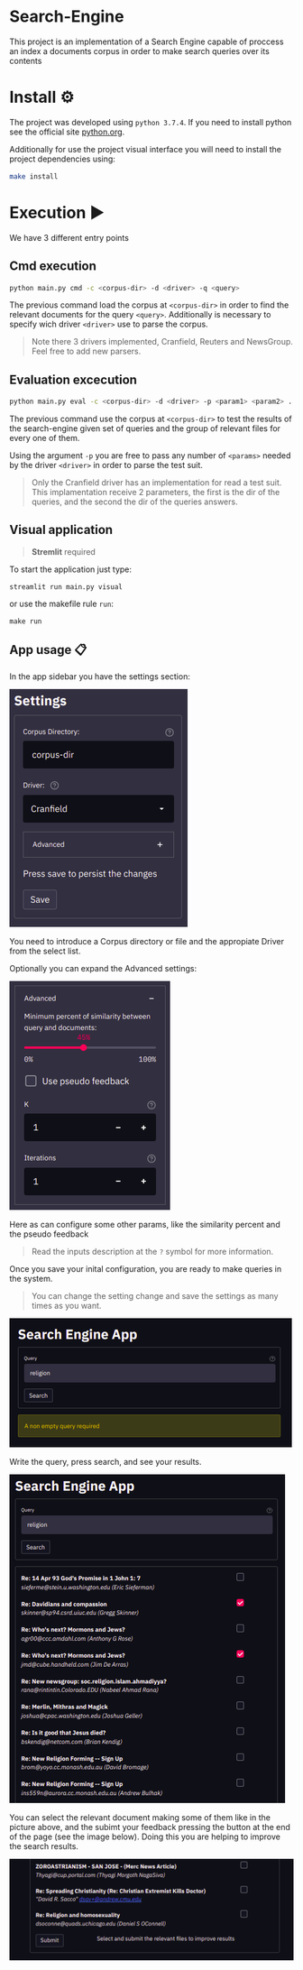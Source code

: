 # Search-Engine

This project is an implementation of a Search Engine capable of proccess an index a documents corpus
in order to make search queries over its contents

# Install ⚙️
The project was developed using `python 3.7.4`. If you need to install python see the official site [python.org](https://www.python.org/downloads).

Additionally for use the project visual interface you will need to install the project dependencies using:
```bash
make install
```

# Execution ▶️
We have 3 different entry points

## Cmd execution
```bash
python main.py cmd -c <corpus-dir> -d <driver> -q <query>
```
The previous command load the corpus at `<corpus-dir>` in order to find the relevant documents for the query `<query>`. Additionally is necessary to specify wich driver `<driver>` use to parse the corpus.

> Note there 3 drivers implemented, Cranfield, Reuters and NewsGroup. Feel free to add new parsers.

## Evaluation excecution
```bash
python main.py eval -c <corpus-dir> -d <driver> -p <param1> <param2> ...
```
The previous command use the corpus at `<corpus-dir>` to test the results of the search-engine given set of queries and the group of relevant files for every one of them. 

Using the argument `-p` you are free to pass any number of `<params>` needed by the driver `<driver>` in order to parse the test suit.

> Only the Cranfield driver has an implementation for read a test suit. This implamentation receive 2 parameters, the first is the dir of the queries, and the second the dir of the queries answers.

## Visual application
> **Stremlit** required

To start the application just type:
```
streamlit run main.py visual
```
or use the makefile rule `run`:
```
make run
```

## App usage 📋
In the app sidebar you have the settings section:

![Settings](./images/settings.png)

You need to introduce a Corpus directory or file and the appropiate Driver from the select list.

Optionally you can expand the Advanced settings:

![Advanced](./images/advanced.png)

Here as can configure some other params, like the similarity percent and the pseudo feedback

> Read the inputs description at the `?` symbol for more information.

Once you save your inital configuration, you are ready to make queries in the system.

> You can change the setting change and save the settings as many times as you want.

![Query](./images/empty.png)

Write the query, press search, and see your results.

![Results](./images/query.png)

You can select the relevant document making some of them like in the picture above, and the subimt your feedback pressing the button at the end of the page (see the image below). Doing this you are helping to improve the search results.

![Feedback](./images/submit.png)


